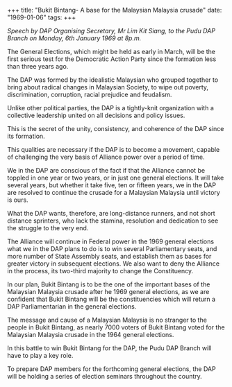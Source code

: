 +++ 
title: "Bukit Bintang- A base for the Malaysian Malaysia crusade"
date: "1969-01-06"
tags:
+++

_Speech by DAP Organising Secretary, Mr Lim Kit Siang, to the Pudu DAP Branch on Monday, 6th January 1969 at 8p.m._

The General Elections, which might be held as early in March, will be the first serious test for the Democratic Action Party since the formation less than three years ago.
	
The DAP was formed by the idealistic Malaysian who grouped together to bring about radical changes in Malaysian Society, to wipe out poverty, discrimination, corruption, racial prejudice and feudalism.
	
Unlike other political parties, the DAP is a tightly-knit organization with a collective leadership united on all decisions and policy issues.
	
This is the secret of the unity, consistency, and coherence of the DAP since its formation.
	
This qualities are necessary if the DAP is to become a movement, capable of challenging the very basis of Alliance power over a period of time.
	
We in the DAP are conscious of the fact if that the Alliance cannot be toppled in one year or two years, or in just one general elections. It will take several years, but whether it take five, ten or fifteen years, we in the DAP are resolved to continue the crusade for a Malaysian Malaysia until victory is ours.</u>
	
What the DAP wants, therefore, are long-distance runners, and not short distance sprinters, who lack the stamina, resolution and dedication to see the struggle to the very end.
	
The Alliance will continue in Federal power in the 1969 general elections what we in the DAP plans to do is to win several Parliamentary seats, and more number of State Assembly seats, and establish them as bases for greater victory in subsequent elections. We also want to deny the Alliance in the process, its two-third majority to change the Constituency.

In our plan, Bukit Bintang is to be the one of the important bases of the Malaysian Malaysia crusade after he 1969 general elections, as we are confident that Bukit Bintang will be the constituencies which will return a DAP Parliamentarian in the general elections.

The message and cause of a Malaysian Malaysia is no stranger to the people in Bukit Bintang, as nearly 7000 voters of Bukit Bintang voted for the Malaysian Malaysia crusade in the 1964 general elections.

In this battle to win Bukit Bintang for the DAP, the Pudu DAP Branch will have to play a key role.

To prepare DAP members for the forthcoming general elections, the DAP will be holding a series of election seminars throughout the country. 
 
